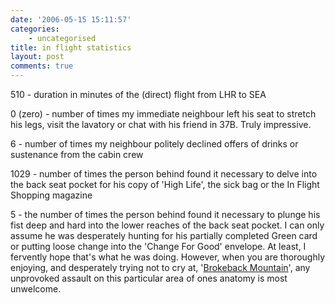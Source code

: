 ```yaml
---
date: '2006-05-15 15:11:57'
categories:
    - uncategorised
title: in flight statistics
layout: post
comments: true
---
```


510 - duration in minutes of the (direct) flight from LHR to SEA

0 (zero) - number of times my immediate neighbour left his seat to
stretch his legs, visit the lavatory or chat with his friend in 37B.
Truly impressive.

6 - number of times my neighbour politely declined offers of drinks or
sustenance from the cabin crew

1029 - number of times the person behind found it necessary to delve
into the back seat pocket for his copy of 'High Life', the sick bag or
the In Flight Shopping magazine

5 - the number of times the person behind found it necessary to plunge
his fist deep and hard into the lower reaches of the back seat pocket. I
can only assume he was desperately hunting for his partially completed
Green card or putting loose change into the 'Change For Good' envelope.
At least, I fervently hope that's what he was doing. However, when you
are thoroughly enjoying, and desperately trying not to cry at,
'[Brokeback Mountain](http://imdb.com/title/tt0388795/)', any unprovoked
assault on this particular area of ones anatomy is most unwelcome.
